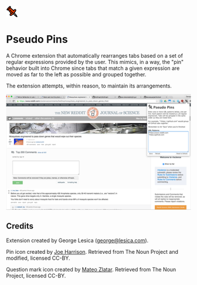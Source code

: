 ![Icon](icons/icon32.png)

# Pseudo Pins

A Chrome extension that automatically rearranges tabs based on a set of regular
expressions provided by the user. This mimics, in a way, the "pin" behavior
built into Chrome since tabs that match a given expression are moved as far to
the left as possible and grouped together.

The extension attempts, within reason, to maintain its arrangements.

![Screenshot](screenshot0.png)

## Credits

Extension created by George Lesica (<george@lesica.com>).

Pin icon created by [Joe Harrison](https://thenounproject.com/joe_harrison/).
Retrieved from The Noun Project and modified, licensed CC-BY.

Question mark icon created by [Mateo
Zlatar](https://thenounproject.com/mateozlatar/). Retrieved from The Noun
Project, licensed CC-BY.
